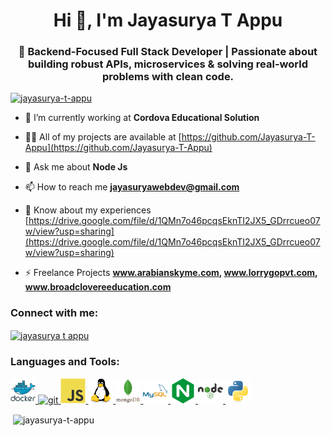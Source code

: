 <h1 align="center">Hi 👋, I'm Jayasurya T Appu</h1>
<h3 align="center">🚀 Backend-Focused Full Stack Developer | Passionate about building robust APIs, microservices & solving real-world problems with clean code.</h3>

<p align="left"> <a href="https://github.com/ryo-ma/github-profile-trophy"><img src="https://github-profile-trophy.vercel.app/?username=jayasurya-t-appu" alt="jayasurya-t-appu" /></a> </p>

- 🔭 I’m currently working at **Cordova Educational Solution**

- 👨‍💻 All of my projects are available at [https://github.com/Jayasurya-T-Appu](https://github.com/Jayasurya-T-Appu)

- 💬 Ask me about **Node Js**

- 📫 How to reach me **jayasuryawebdev@gmail.com**

- 📄 Know about my experiences [https://drive.google.com/file/d/1QMn7o46pcqsEknTI2JX5_GDrrcueo07w/view?usp=sharing](https://drive.google.com/file/d/1QMn7o46pcqsEknTI2JX5_GDrrcueo07w/view?usp=sharing)

- ⚡ Freelance Projects **www.arabianskyme.com, www.lorrygopvt.com, www.broadclovereeducation.com**

<h3 align="left">Connect with me:</h3>
<p align="left">
<a href="https://linkedin.com/in/jayasurya t appu" target="blank"><img align="center" src="https://raw.githubusercontent.com/rahuldkjain/github-profile-readme-generator/master/src/images/icons/Social/linked-in-alt.svg" alt="jayasurya t appu" height="30" width="40" /></a>
</p>

<h3 align="left">Languages and Tools:</h3>
<p align="left"> <a href="https://www.docker.com/" target="_blank" rel="noreferrer"> <img src="https://raw.githubusercontent.com/devicons/devicon/master/icons/docker/docker-original-wordmark.svg" alt="docker" width="40" height="40"/> </a> <a href="https://git-scm.com/" target="_blank" rel="noreferrer"> <img src="https://www.vectorlogo.zone/logos/git-scm/git-scm-icon.svg" alt="git" width="40" height="40"/> </a> <a href="https://developer.mozilla.org/en-US/docs/Web/JavaScript" target="_blank" rel="noreferrer"> <img src="https://raw.githubusercontent.com/devicons/devicon/master/icons/javascript/javascript-original.svg" alt="javascript" width="40" height="40"/> </a> <a href="https://www.linux.org/" target="_blank" rel="noreferrer"> <img src="https://raw.githubusercontent.com/devicons/devicon/master/icons/linux/linux-original.svg" alt="linux" width="40" height="40"/> </a> <a href="https://www.mongodb.com/" target="_blank" rel="noreferrer"> <img src="https://raw.githubusercontent.com/devicons/devicon/master/icons/mongodb/mongodb-original-wordmark.svg" alt="mongodb" width="40" height="40"/> </a> <a href="https://www.mysql.com/" target="_blank" rel="noreferrer"> <img src="https://raw.githubusercontent.com/devicons/devicon/master/icons/mysql/mysql-original-wordmark.svg" alt="mysql" width="40" height="40"/> </a> <a href="https://www.nginx.com" target="_blank" rel="noreferrer"> <img src="https://raw.githubusercontent.com/devicons/devicon/master/icons/nginx/nginx-original.svg" alt="nginx" width="40" height="40"/> </a> <a href="https://nodejs.org" target="_blank" rel="noreferrer"> <img src="https://raw.githubusercontent.com/devicons/devicon/master/icons/nodejs/nodejs-original-wordmark.svg" alt="nodejs" width="40" height="40"/> </a> <a href="https://www.python.org" target="_blank" rel="noreferrer"> <img src="https://raw.githubusercontent.com/devicons/devicon/master/icons/python/python-original.svg" alt="python" width="40" height="40"/> </a> </p>

<p>&nbsp;<img align="center" src="https://github-readme-stats.vercel.app/api?username=jayasurya-t-appu&show_icons=true&locale=en" alt="jayasurya-t-appu" /></p>
